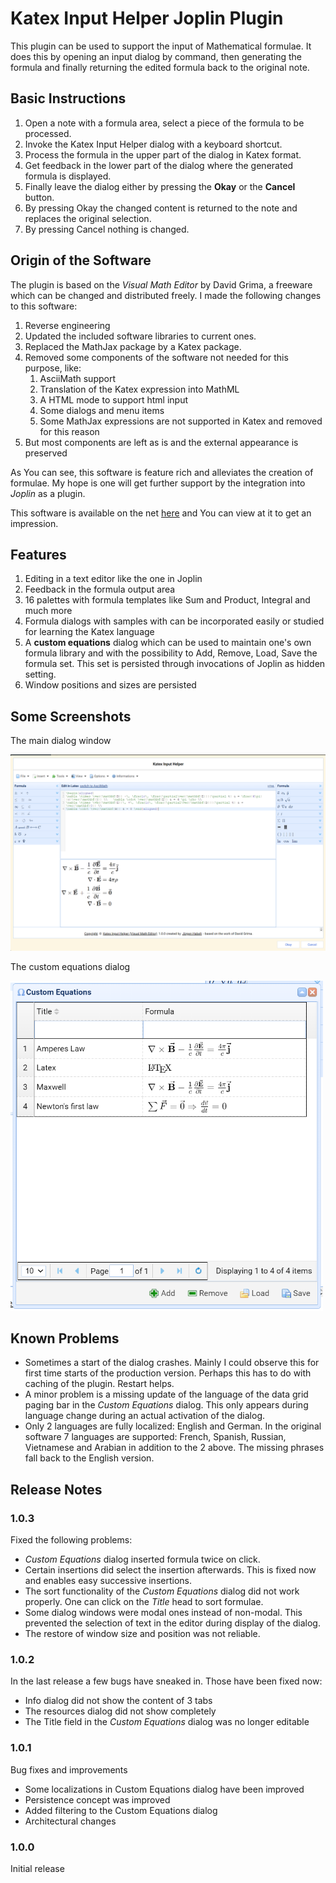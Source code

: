 # Katex Input Helper Joplin Plugin

This plugin can be used to support the input of Mathematical formulae. It does this by opening an input dialog by command, then generating the formula and finally returning the edited formula back to the original note.

## Basic Instructions

1. Open a note with a formula area, select a piece of the formula to be processed.
2. Invoke the Katex Input Helper dialog with a keyboard shortcut.
3. Process the formula in the upper part of the dialog in Katex format.
4. Get feedback in the lower part of the dialog where the generated formula is displayed.
5. Finally leave the dialog either by pressing the **Okay** or the **Cancel** button.
6. By pressing Okay the changed content is returned to the note and replaces the original selection.
7. By pressing Cancel nothing is changed.

## Origin of the Software

The plugin is based on the *Visual Math Editor* by David Grima, a freeware which can be changed and distributed freely. I made the following changes to this software:

1. Reverse engineering
2. Updated the included software libraries to current ones.
3. Replaced the MathJax package by a Katex package.
4. Removed some components of the software not needed for this purpose, like:
   1. AsciiMath support
   2. Translation of the Katex expression into MathML
   3. A HTML mode to support html input
   4. Some dialogs and menu items
   5. Some MathJax expressions are not supported in Katex and removed for this reason
5. But most components are left as is and the external appearance is preserved

As You can see, this software is feature rich and alleviates the creation of formulae. My hope is one will get further support by the integration into *Joplin* as a plugin.

This software is available on the net [here](https://visualmatheditor.equatheque.net/VisualMathEditor.html?runLocal&codeType=Latex&encloseAllFormula=false&style=aguas&localType=en_US) and You can view at it to get an impression.

## Features

1. Editing in a text editor like the one in Joplin
2. Feedback in the formula output area
3. 16 palettes with formula templates like Sum and Product, Integral and much more
4. Formula dialogs with samples with can be incorporated easily or studied for learning the Katex language
5. A **custom equations** dialog which can be used to maintain one's own formula library and with the possibility to Add, Remove, Load, Save the formula set. This set is persisted through invocations of Joplin as hidden setting.
6. Window positions and sizes are persisted

## Some Screenshots

The main dialog window

![Main Dialog Window](./img/Katex-Input-Helper.png)

The custom equations dialog

<img src="img/Custom-Equations.png" width="500" />

## Known Problems

- Sometimes a start of the dialog crashes. Mainly I could observe this for first time starts of the production version. Perhaps this has to do with caching of the plugin. Restart helps.
- A minor problem is a missing update of the language of the data grid paging bar in the *Custom Equations* dialog. This only appears during language change during an actual activation of the dialog.
- Only 2 languages are fully localized: English and German. In the original software 7 languages are supported: French, Spanish, Russian, Vietnamese and Arabian in addition to the 2 above. The missing phrases fall back to the English version.

## Release Notes

### 1.0.3

Fixed the following problems:

- *Custom Equations* dialog inserted formula twice on click.
- Certain insertions did select the insertion afterwards. This is fixed now and enables easy successive insertions.
- The sort functionality of the *Custom Equations* dialog did not work properly. One can click on the *Title* head to sort formulae.
- Some dialog windows were modal ones instead of non-modal. This prevented the selection of text in the editor during display of the dialog.
- The restore of window size and position was not reliable.

### 1.0.2

In the last release a few bugs have sneaked in. Those have been fixed now:

- Info dialog did not show the content of 3 tabs
- The resources dialog did not show completely
- The Title field in the *Custom Equations* dialog was no longer editable

### 1.0.1

Bug fixes and improvements

- Some localizations in Custom Equations dialog have been improved
- Persistence concept was improved
- Added filtering to the Custom Equations dialog
- Architectural changes

### 1.0.0

Initial release
